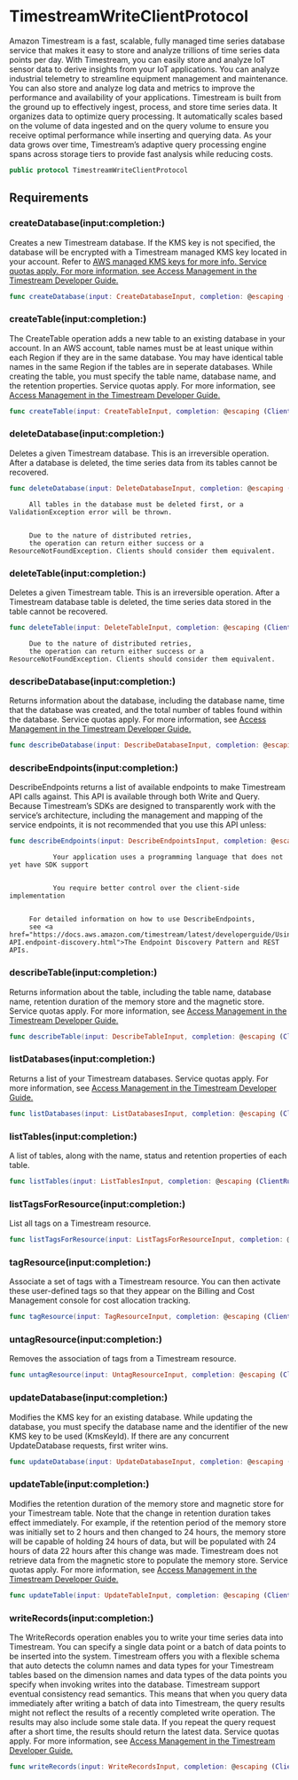 # TimestreamWriteClientProtocol

Amazon Timestream is a fast, scalable, fully managed time series database service that makes it easy to store and analyze trillions of time series data points per day. With Timestream, you can easily store and analyze IoT sensor data to derive insights from your IoT applications. You can analyze industrial telemetry to streamline equipment management and maintenance. You can also store and analyze log data and metrics to improve the performance and availability of your applications. Timestream is built from the ground up to effectively ingest, process, and store time series data. It organizes data to optimize query processing. It automatically scales based on the volume of data ingested and on the query volume to ensure you receive optimal performance while inserting and querying data. As your data grows over time, Timestream’s adaptive query processing engine spans across storage tiers to provide fast analysis while reducing costs.

``` swift
public protocol TimestreamWriteClientProtocol 
```

## Requirements

### createDatabase(input:​completion:​)

Creates a new Timestream database. If the KMS key is not specified, the database will be encrypted with a Timestream managed KMS key located in your account.
Refer to <a href="https:​//docs.aws.amazon.com/kms/latest/developerguide/concepts.html#aws-managed-cmk">AWS managed KMS keys for more info.
Service quotas apply. For more information, see <a href="https:​//docs.aws.amazon.com/timestream/latest/developerguide/ts-limits.html">Access Management in the Timestream Developer Guide.

``` swift
func createDatabase(input: CreateDatabaseInput, completion: @escaping (ClientRuntime.SdkResult<CreateDatabaseOutputResponse, CreateDatabaseOutputError>) -> Void)
```

### createTable(input:​completion:​)

The CreateTable operation adds a new table to an existing database in your account. In an AWS account,
table names must be at least unique within each Region if they are in the same database.
You may have identical table names in the same Region if the tables are in seperate databases.
While creating the table, you must specify the table name, database name,
and the retention properties.
Service quotas apply. For more information, see <a href="https:​//docs.aws.amazon.com/timestream/latest/developerguide/ts-limits.html">Access Management
in the Timestream Developer Guide.

``` swift
func createTable(input: CreateTableInput, completion: @escaping (ClientRuntime.SdkResult<CreateTableOutputResponse, CreateTableOutputError>) -> Void)
```

### deleteDatabase(input:​completion:​)

Deletes a given Timestream database. This is an irreversible operation.
After a database is deleted, the time series data from its tables cannot be recovered.

``` swift
func deleteDatabase(input: DeleteDatabaseInput, completion: @escaping (ClientRuntime.SdkResult<DeleteDatabaseOutputResponse, DeleteDatabaseOutputError>) -> Void)
```

``` 
     All tables in the database must be deleted first, or a ValidationException error will be thrown.


     Due to the nature of distributed retries,
     the operation can return either success or a ResourceNotFoundException. Clients should consider them equivalent.
```

### deleteTable(input:​completion:​)

Deletes a given Timestream table. This is an irreversible operation.
After a Timestream database table is deleted, the time series data stored in
the table cannot be recovered.

``` swift
func deleteTable(input: DeleteTableInput, completion: @escaping (ClientRuntime.SdkResult<DeleteTableOutputResponse, DeleteTableOutputError>) -> Void)
```

``` 
     Due to the nature of distributed retries,
     the operation can return either success or a ResourceNotFoundException. Clients should consider them equivalent.
```

### describeDatabase(input:​completion:​)

Returns information about the database, including the database name, time that the database was created,
and the total number of tables found within the database.
Service quotas apply. For more information, see <a href="https:​//docs.aws.amazon.com/timestream/latest/developerguide/ts-limits.html">Access Management in the Timestream Developer Guide.

``` swift
func describeDatabase(input: DescribeDatabaseInput, completion: @escaping (ClientRuntime.SdkResult<DescribeDatabaseOutputResponse, DescribeDatabaseOutputError>) -> Void)
```

### describeEndpoints(input:​completion:​)

DescribeEndpoints returns a list of available endpoints to make Timestream API calls against. This API is available through both Write and Query.
Because Timestream’s SDKs are designed to transparently work with the service’s architecture,
including the management and mapping of the service endpoints,
it is not recommended that you use this API unless:​

``` swift
func describeEndpoints(input: DescribeEndpointsInput, completion: @escaping (ClientRuntime.SdkResult<DescribeEndpointsOutputResponse, DescribeEndpointsOutputError>) -> Void)
```

``` 
           Your application uses a programming language that does not yet have SDK support


           You require better control over the client-side implementation


     For detailed information on how to use DescribeEndpoints,
     see <a href="https://docs.aws.amazon.com/timestream/latest/developerguide/Using-API.endpoint-discovery.html">The Endpoint Discovery Pattern and REST APIs.
```

### describeTable(input:​completion:​)

Returns information about the table, including the table name, database name,
retention duration of the memory store and the magnetic store.
Service quotas apply. For more information, see <a href="https:​//docs.aws.amazon.com/timestream/latest/developerguide/ts-limits.html">Access Management in the Timestream Developer Guide.

``` swift
func describeTable(input: DescribeTableInput, completion: @escaping (ClientRuntime.SdkResult<DescribeTableOutputResponse, DescribeTableOutputError>) -> Void)
```

### listDatabases(input:​completion:​)

Returns a list of your Timestream databases.
Service quotas apply. For more information, see <a href="https:​//docs.aws.amazon.com/timestream/latest/developerguide/ts-limits.html">Access Management in the Timestream Developer Guide.

``` swift
func listDatabases(input: ListDatabasesInput, completion: @escaping (ClientRuntime.SdkResult<ListDatabasesOutputResponse, ListDatabasesOutputError>) -> Void)
```

### listTables(input:​completion:​)

A list of tables, along with the name, status and retention properties of each table.

``` swift
func listTables(input: ListTablesInput, completion: @escaping (ClientRuntime.SdkResult<ListTablesOutputResponse, ListTablesOutputError>) -> Void)
```

### listTagsForResource(input:​completion:​)

List all tags on a Timestream resource.

``` swift
func listTagsForResource(input: ListTagsForResourceInput, completion: @escaping (ClientRuntime.SdkResult<ListTagsForResourceOutputResponse, ListTagsForResourceOutputError>) -> Void)
```

### tagResource(input:​completion:​)

Associate a set of tags with a Timestream resource. You can then activate
these user-defined tags so that they appear on the Billing and Cost
Management console for cost allocation tracking.

``` swift
func tagResource(input: TagResourceInput, completion: @escaping (ClientRuntime.SdkResult<TagResourceOutputResponse, TagResourceOutputError>) -> Void)
```

### untagResource(input:​completion:​)

Removes the association of tags from a Timestream resource.

``` swift
func untagResource(input: UntagResourceInput, completion: @escaping (ClientRuntime.SdkResult<UntagResourceOutputResponse, UntagResourceOutputError>) -> Void)
```

### updateDatabase(input:​completion:​)

Modifies the KMS key for an existing database. While updating the database,
you must specify the database name and the identifier of the new KMS key to be used (KmsKeyId).
If there are any concurrent UpdateDatabase requests, first writer wins.

``` swift
func updateDatabase(input: UpdateDatabaseInput, completion: @escaping (ClientRuntime.SdkResult<UpdateDatabaseOutputResponse, UpdateDatabaseOutputError>) -> Void)
```

### updateTable(input:​completion:​)

Modifies the retention duration of the memory store and magnetic store for your Timestream table.
Note that the change in retention duration takes effect immediately.
For example, if the retention period of the memory store was initially set to 2 hours and then changed to 24 hours,
the memory store will be capable of holding 24 hours of data, but will
be populated with 24 hours of data 22 hours after this change was made.
Timestream does not retrieve data from the magnetic store to populate the memory store.
Service quotas apply. For more information, see <a href="https:​//docs.aws.amazon.com/timestream/latest/developerguide/ts-limits.html">Access Management in the Timestream Developer Guide.

``` swift
func updateTable(input: UpdateTableInput, completion: @escaping (ClientRuntime.SdkResult<UpdateTableOutputResponse, UpdateTableOutputError>) -> Void)
```

### writeRecords(input:​completion:​)

The WriteRecords operation enables you to write your time series
data into Timestream. You can specify a single data point or a batch
of data points to be inserted into the system. Timestream offers you
with a flexible schema that auto detects the column names and data types
for your Timestream tables based on the dimension names and data types of
the data points you specify when invoking writes into the database.
Timestream support eventual consistency read semantics. This means that
when you query data immediately after writing a batch of data into Timestream,
the query results might not reflect the results of a recently completed write
operation. The results may also include some stale data. If you repeat the
query request after a short time, the results should return the latest data.
Service quotas apply. For more information,
see <a href="https:​//docs.aws.amazon.com/timestream/latest/developerguide/ts-limits.html">Access Management in the Timestream Developer Guide.

``` swift
func writeRecords(input: WriteRecordsInput, completion: @escaping (ClientRuntime.SdkResult<WriteRecordsOutputResponse, WriteRecordsOutputError>) -> Void)
```

